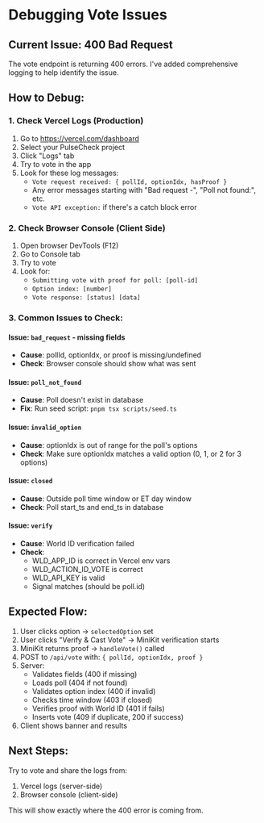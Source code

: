 # Debugging Vote Issues

## Current Issue: 400 Bad Request

The vote endpoint is returning 400 errors. I've added comprehensive logging to help identify the issue.

## How to Debug:

### 1. Check Vercel Logs (Production)
1. Go to https://vercel.com/dashboard
2. Select your PulseCheck project
3. Click "Logs" tab
4. Try to vote in the app
5. Look for these log messages:
   - `Vote request received: { pollId, optionIdx, hasProof }`
   - Any error messages starting with "Bad request -", "Poll not found:", etc.
   - `Vote API exception:` if there's a catch block error

### 2. Check Browser Console (Client Side)
1. Open browser DevTools (F12)
2. Go to Console tab
3. Try to vote
4. Look for:
   - `Submitting vote with proof for poll: [poll-id]`
   - `Option index: [number]`
   - `Vote response: [status] [data]`

### 3. Common Issues to Check:

#### Issue: `bad_request` - missing fields
- **Cause**: pollId, optionIdx, or proof is missing/undefined
- **Check**: Browser console should show what was sent

#### Issue: `poll_not_found`
- **Cause**: Poll doesn't exist in database
- **Fix**: Run seed script: `pnpm tsx scripts/seed.ts`

#### Issue: `invalid_option`
- **Cause**: optionIdx is out of range for the poll's options
- **Check**: Make sure optionIdx matches a valid option (0, 1, or 2 for 3 options)

#### Issue: `closed`
- **Cause**: Outside poll time window or ET day window
- **Check**: Poll start_ts and end_ts in database

#### Issue: `verify`
- **Cause**: World ID verification failed
- **Check**: 
  - WLD_APP_ID is correct in Vercel env vars
  - WLD_ACTION_ID_VOTE is correct
  - WLD_API_KEY is valid
  - Signal matches (should be poll.id)

## Expected Flow:

1. User clicks option → `selectedOption` set
2. User clicks "Verify & Cast Vote" → MiniKit verification starts
3. MiniKit returns proof → `handleVote()` called
4. POST to `/api/vote` with: `{ pollId, optionIdx, proof }`
5. Server:
   - Validates fields (400 if missing)
   - Loads poll (404 if not found)
   - Validates option index (400 if invalid)
   - Checks time window (403 if closed)
   - Verifies proof with World ID (401 if fails)
   - Inserts vote (409 if duplicate, 200 if success)
6. Client shows banner and results

## Next Steps:

Try to vote and share the logs from:
1. Vercel logs (server-side)
2. Browser console (client-side)

This will show exactly where the 400 error is coming from.

